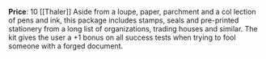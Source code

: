 **Price**: 10 [[Thaler]]
Aside from a loupe, paper, parchment and a col lection of pens and ink, this package includes stamps, seals and pre-printed stationery from a long list of organizations, trading houses and similar. The kit gives the user a +1 bonus on all success tests when trying to fool someone with a forged document.